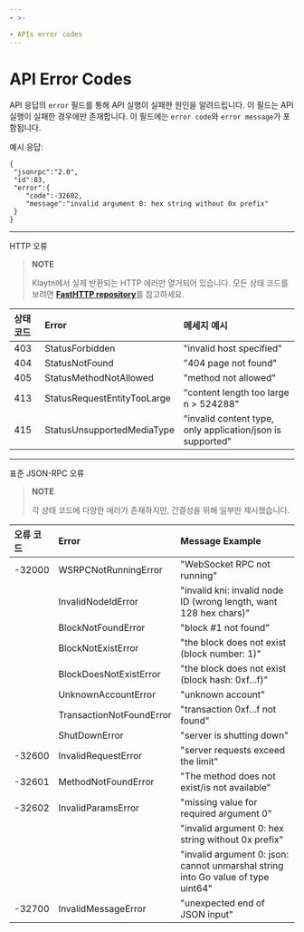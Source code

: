 ```yaml
---
- >-

- APIs error codes
---
```


# API Error Codes <a id="api-error-codes"></a>

API 응답의 `error` 필드를 통해 API 실행이 실패한 원인을 알려드립니다. 이 필드는 API 실행이 실패한 경우에만 존재합니다. 이 필드에는 `error code`와 `error message`가 포함됩니다.

예시 응답:
```
{
 "jsonrpc":"2.0",
 "id":83,
 "error":{
    "code":-32602,
    "message":"invalid argument 0: hex string without 0x prefix"
 }
}
```

---
HTTP 오류
> **NOTE**
> 
> Klaytn에서 실제 반환되는 HTTP 에러만 열거되어 있습니다. 모든 상태 코드를 보려면 [**FastHTTP repository**](https://github.com/valyala/fasthttp/blob/5d73da31aed12047d2625e86bf405a0cd1f77f2b/status.go)를 참고하세요.

| 상태 코드 | Error                       | 메세지 예시                                                     |
|:----- |:--------------------------- |:---------------------------------------------------------- |
| 403   | StatusForbidden             | "invalid host specified"                                   |
| 404   | StatusNotFound              | "404 page not found"                                       |
| 405   | StatusMethodNotAllowed      | "method not allowed"                                       |
| 413   | StatusRequestEntityTooLarge | "content length too large n > 524288"                      |
| 415   | StatusUnsupportedMediaType  | "invalid content type, only application/json is supported" |

---

표준 JSON-RPC 오류

> **NOTE**
> 
> 각 상태 코드에 다양한 에러가 존재하지만, 간결성을 위해 일부만 제시했습니다.

| 오류 코드  | Error                    | Message Example                                                                  |
|:------ |:------------------------ |:-------------------------------------------------------------------------------- |
| -32000 | WSRPCNotRunningError     | "WebSocket RPC not running"                                                      |
|        | InvalidNodeIdError       | "invalid kni: invalid node ID (wrong length, want 128 hex chars)"                |
|        | BlockNotFoundError       | "block #1 not found"                                                             |
|        | BlockNotExistError       | "the block does not exist (block number: 1)"                                     |
|        | BlockDoesNotExistError   | "the block does not exist (block hash: 0xf...f)"                                 |
|        | UnknownAccountError      | "unknown account"                                                                |
|        | TransactionNotFoundError | "transaction 0xf...f not found"                                                  |
|        | ShutDownError            | "server is shutting down"                                                        |
| -32600 | InvalidRequestError      | "server requests exceed the limit"                                               |
| -32601 | MethodNotFoundError      | "The method does not exist/is not available"                                     |
| -32602 | InvalidParamsError       | "missing value for required argument 0"                                          |
|        |                          | "invalid argument 0: hex string without 0x prefix"                               |
|        |                          | "invalid argument 0: json: cannot unmarshal string into Go value of type uint64" |
| -32700 | InvalidMessageError      | "unexpected end of JSON input"                                                   |
